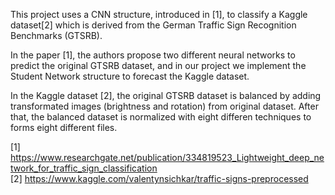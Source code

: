 This project uses a CNN structure, introduced in [1], to classify a Kaggle dataset[2] which is derived from the German Traffic Sign Recognition Benchmarks (GTSRB).  
  
In the paper [1], the authors propose two different neural networks to predict the original GTSRB dataset, and in our project we implement the Student Network structure to forecast the Kaggle dataset.  
  
In the Kaggle dataset [2], the original GTSRB dataset is balanced by adding transformated images (brightness and rotation) from original dataset. After that, the balanced dataset is normalized with eight differen techniques to forms eight different files.  
  
[1] https://www.researchgate.net/publication/334819523_Lightweight_deep_network_for_traffic_sign_classification  
[2] https://www.kaggle.com/valentynsichkar/traffic-signs-preprocessed 
